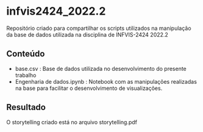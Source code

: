 # infvis2424_2022.2
Repositório criado para compartilhar os scripts utilizados na manipulação da base de dados utilizada na disciplina de INFVIS-2424 2022.2
## Conteúdo
- base.csv : Base de dados utilizada no desenvolvimento do presente trabalho
- Engenharia de dados.ipynb : Notebook com as manipulações realizadas na base para facilitar o desenvolvimento de visualizações.

## Resultado
O storytelling criado está no arquivo storytelling.pdf
